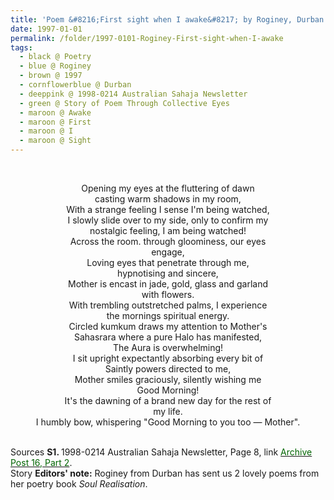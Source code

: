 ```yaml
---
title: 'Poem &#8216;First sight when I awake&#8217; by Roginey, Durban from 1998-0214 Australian Sahaja Newsletter, Page 8'
date: 1997-01-01
permalink: /folder/1997-0101-Roginey-First-sight-when-I-awake
tags:
  - black @ Poetry
  - blue @ Roginey
  - brown @ 1997
  - cornflowerblue @ Durban  
  - deeppink @ 1998-0214 Australian Sahaja Newsletter
  - green @ Story of Poem Through Collective Eyes
  - maroon @ Awake
  - maroon @ First
  - maroon @ I
  - maroon @ Sight
---
```


<br>

<p style="text-align:center;">
Opening my eyes at the fluttering of dawn<br>
casting warm shadows in my room,<br>
With a strange feeling I sense I'm being watched,<br>
I slowly slide over to my side, only to confirm my<br>
nostalgic feeling, I am being watched!<br>
Across the room. through gloominess, our eyes<br>
engage,<br>
Loving eyes that penetrate through me,<br>
hypnotising and sincere,<br>
Mother is encast in jade, gold, glass and garland<br>
with flowers.<br>
With trembling outstretched palms, I experience<br>
the mornings spiritual energy.<br>
Circled kumkum draws my attention to Mother's<br>
Sahasrara where a pure Halo has manifested,<br>
The Aura is overwhelming!<br>
I sit upright expectantly absorbing every bit of<br>
Saintly powers directed to me,<br>
Mother smiles graciously, silently wishing me<br>
Good Morning!<br>
It's the dawning of a brand new day for the rest of<br>
my life.<br>
I humbly bow, whispering "Good Morning to you too — Mother".<br>
</p>

<br>

<wave-list>
<list-title color="DarkSeaGreen" width="40">Sources</list-title>
  <list-item color="BlanchedAlmond"  width="280"><b>S1. </b> 1998-0214 Australian Sahaja Newsletter, Page 8, link <a href="https://seven-teams.github.io/archives/2023/1215"><font color="DarkGreen">Archive Post 16, Part 2</font></a>.</list-item>
</wave-list>

<br>

<wave-list>
<list-title color="DarkSeaGreen" width="25">Story</list-title>
  <list-item color="BlanchedAlmond" width="280"><b>Editors' note:</b> Roginey from Durban has sent us 2 lovely poems from her poetry book <i>Soul Realisation</i>.</list-item>
</wave-list>